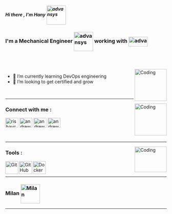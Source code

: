 #####  Hi there   , I'm Hany    <img align="center" alt="advansys" width="60px" src="https://user-images.githubusercontent.com/98236133/150766027-315642e6-48e9-4997-8b67-3572ce0f4b74.png" />

 
  

### I'm a Mechanical Engineer <img align="center" alt="advansys" width="60px" src="https://user-images.githubusercontent.com/98236133/150965918-40d28998-a2e0-40ce-b678-6eb05c5f34da.jpg" />  working with <img align="center" alt="advansys" width="60px" src="https://user-images.githubusercontent.com/98236133/150968009-bcd67157-544e-4353-88c8-aefe59791c25.png" width="150" height="30" />  

#
<br />

<img align="right" width="100" height="100" alt="Coding" width="400" src="https://user-images.githubusercontent.com/98236133/150974616-e81bac95-ef5c-4051-a995-80e010348cd0.png"/>


- 🔭 I’m currently learning DevOps engineering 
- 🌱 I’m looking to get certified and grow

<br />


----

<img align="right" width="100" height="100" alt="Coding" width="400" src="https://user-images.githubusercontent.com/98236133/150970728-43954fe9-71c3-4c98-b349-b03867d63fa3.png"/>


### Connect with me : 



<a href="https://twitter.com/home" target="blank"><img align="center" src="https://raw.githubusercontent.com/rahuldkjain/github-profile-readme-generator/master/src/images/icons/Social/twitter.svg" alt="rishavchanda" height="30" width="40" /></a>
<a href="https://www.linkedin.com/in/hanywafae" target="blank"><img align="center" src="https://raw.githubusercontent.com/rahuldkjain/github-profile-readme-generator/master/src/images/icons/Social/linked-in-alt.svg" alt="andrewgobrial" height="30" width="40" /></a>
<a href="https://www.instagram.com/hany_wafae/" target="blank"><img align="center" src="https://raw.githubusercontent.com/rahuldkjain/github-profile-readme-generator/master/src/images/icons/Social/instagram.svg" alt="andrew_sheriif" height="30" width="40" /></a>
<a href="https://www.facebook.com/hany.wafae/" target="blank"><img align="center" src="https://raw.githubusercontent.com/rahuldkjain/github-profile-readme-generator/master/src/images/icons/Social/facebook.svg" alt="andrew sherif" height="30" width="40" /></a>

<br />

 
-----

<img align="right" width="100" height="80" alt="Coding" width="400" src="https://user-images.githubusercontent.com/98236133/150975661-e960847e-88be-4596-9eaa-d29542d31d07.png"/>


### Tools : 
<img align="left"  width="40" height="40" alt="Git" width="26px" src="https://iconape.com/wp-content/png_logo_vector/git-icon.png" />
<img align="left" width="40" height="40" alt="GitHub" width="26px" src="https://iconape.com/wp-content/files/ia/122232/png/Cib-github__CoreUI_Icons_v1.0.0_.png" />
<img align="left" width="40" height="40" alt="Docker" width="26px" src="https://www.pikpng.com/pngl/b/430-4307964_docker-and-kubernetes-logos-point-of-sales-icon.png" />
<br/>

<br />

------ 



### Milan  <img align="center" alt="Milan" width="60px" src="https://user-images.githubusercontent.com/98236133/150765150-1f4fda4b-6792-4964-a4bf-620fd603ae64.png" />
---
